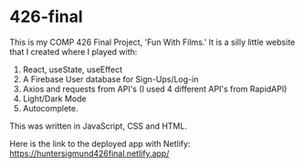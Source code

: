 # 426-final

This is my COMP 426 Final Project, 'Fun With Films.' It is a silly little website that I created where I played with:

1) React, useState, useEffect
2) A Firebase User database for Sign-Ups/Log-in
3) Axios and requests from API's (I used 4 different API's from RapidAPI)
4) Light/Dark Mode
5) Autocomplete.

This was written in JavaScript, CSS and HTML.

Here is the link to the deployed app with Netlify: https://huntersigmund426final.netlify.app/
